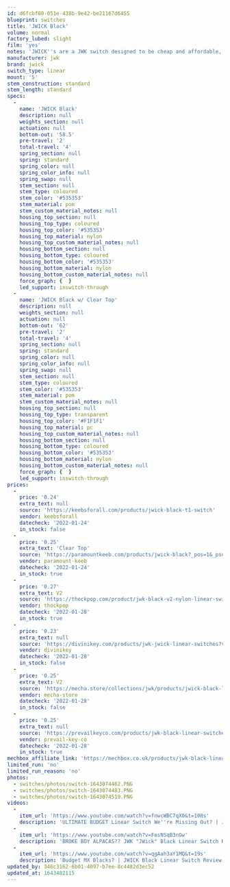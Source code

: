 ```yaml
---
id: d6fcbf80-051e-438b-9e42-be21167d6455
blueprint: switches
title: 'JWICK Black'
volume: normal
factory_lubed: slight
film: 'yes'
notes: 'JWICK''s are a JWK switch designed to be cheap and affordable, while maintaining the JWK sound of alpaca''s and others.'
manufacturer: jwk
brand: jwick
switch_type: linear
mount: '5'
stem_construction: standard
stem_length: standard
specs:
  -
    name: 'JWICK Black'
    description: null
    weights_section: null
    actuation: null
    bottom-out: '58.5'
    pre-travel: '2'
    total-travel: '4'
    spring_section: null
    spring: standard
    spring_color: null
    spring_color_info: null
    spring_swap: null
    stem_section: null
    stem_type: coloured
    stem_color: '#535353'
    stem_material: pom
    stem_custom_material_notes: null
    housing_top_section: null
    housing_top_type: coloured
    housing_top_color: '#535353'
    housing_top_material: nylon
    housing_top_custom_material_notes: null
    housing_bottom_section: null
    housing_bottom_type: coloured
    housing_bottom_color: '#535353'
    housing_bottom_material: nylon
    housing_bottom_custom_material_notes: null
    force_graph: {  }
    led_support: inswitch-through
  -
    name: 'JWICK Black w/ Clear Top'
    description: null
    weights_section: null
    actuation: null
    bottom-out: '62'
    pre-travel: '2'
    total-travel: '4'
    spring_section: null
    spring: standard
    spring_color: null
    spring_color_info: null
    spring_swap: null
    stem_section: null
    stem_type: coloured
    stem_color: '#535353'
    stem_material: pom
    stem_custom_material_notes: null
    housing_top_section: null
    housing_top_type: transparent
    housing_top_color: '#F1F1F1'
    housing_top_material: pc
    housing_top_custom_material_notes: null
    housing_bottom_section: null
    housing_bottom_type: coloured
    housing_bottom_color: '#535353'
    housing_bottom_material: nylon
    housing_bottom_custom_material_notes: null
    force_graph: {  }
    led_support: inswitch-through
prices:
  -
    price: '0.24'
    extra_text: null
    source: 'https://keebsforall.com/products/jwick-black-t1-switch'
    vendor: keebsforall
    datecheck: '2022-01-24'
    in_stock: false
  -
    price: '0.25'
    extra_text: 'Clear Top'
    source: 'https://paramountkeeb.com/products/jwick-black?_pos=1&_psq=jwic&_ss=e&_v=1.0'
    vendor: paramount-keeb
    datecheck: '2022-01-24'
    in_stock: true
  -
    price: '0.27'
    extra_text: V2
    source: 'https://thockpop.com/product/jwk-black-v2-nylon-linear-switches/'
    vendor: thockpop
    datecheck: '2022-01-28'
    in_stock: true
  -
    price: '0.23'
    extra_text: null
    source: 'https://divinikey.com/products/jwk-jwick-linear-switches?variant=39452486926401'
    vendor: divinikey
    datecheck: '2022-01-28'
    in_stock: false
  -
    price: '0.25'
    extra_text: V2
    source: 'https://mecha.store/collections/jwk/products/jwick-black-lubricated-linear-switches'
    vendor: mecha-store
    datecheck: '2022-01-28'
    in_stock: false
  -
    price: '0.25'
    extra_text: null
    source: 'https://prevailkeyco.com/products/jwk-black-linear-switches?variant=42331357544702'
    vendor: prevail-key-co
    datecheck: '2022-01-28'
    in_stock: true
mechbox_affiliate_link: 'https://mechbox.co.uk/products/jwk-black-linear-v2-58-5g-switch-sample?variant=42131435258101'
limited_run: 'no'
limited_run_reason: 'no'
photos:
  - switches/photos/switch-1643074462.PNG
  - switches/photos/switch-1643074483.PNG
  - switches/photos/switch-1643074519.PNG
videos:
  -
    item_url: 'https://www.youtube.com/watch?v=fnwcWBC7qX0&t=108s'
    description: 'ULTIMATE BUDGET Linear Switch We''re Missing Out? | JWK Black Review & Comparison - MuffinPuffin'
  -
    item_url: 'https://www.youtube.com/watch?v=FesNSqB3nGw'
    description: 'BROKE BOY ALPACAS?? JWK "JWick" Black Linear Switch Review - Karim Keebs'
  -
    item_url: 'https://www.youtube.com/watch?v=qgAah3aY1MQ&t=19s'
    description: 'Budget MX Blacks? | JWICK Black Linear Switch Review - Technology Brother'
updated_by: 346c3162-6b01-4097-b7ee-8c4482d3ec52
updated_at: 1643482115
---
```

